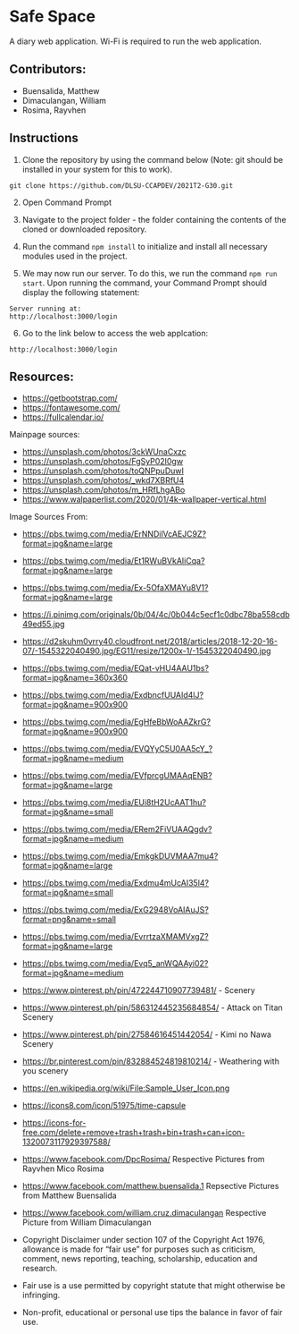 # Safe Space
A diary web application. Wi-Fi is required to run the web application. 

## Contributors:
- Buensalida, Matthew
- Dimaculangan, William
- Rosima, Rayvhen

## Instructions
1. Clone the repository by using the command below (Note: git should be installed in your system for this to work).

```
git clone https://github.com/DLSU-CCAPDEV/2021T2-G30.git 
```

2. Open Command Prompt

3. Navigate to the project folder - the folder containing the contents of the cloned or downloaded repository.

4. Run the command ```npm install``` to initialize and install all necessary modules used in the project.

5. We may now run our server. To do this, we run the command ```npm run start```. Upon running the command, your Command Prompt should display the following statement:

```
Server running at:
http://localhost:3000/login
```

6. Go to the link below to access the web applcation:
```
http://localhost:3000/login
``` 

## Resources:
* https://getbootstrap.com/
* https://fontawesome.com/
* https://fullcalendar.io/

Mainpage sources:
* https://unsplash.com/photos/3ckWUnaCxzc 
* https://unsplash.com/photos/FgSyP02I0gw
* https://unsplash.com/photos/toQNPpuDuwI
* https://unsplash.com/photos/_wkd7XBRfU4
* https://unsplash.com/photos/m_HRfLhgABo
* https://www.walpaperlist.com/2020/01/4k-wallpaper-vertical.html

Image Sources From:
* https://pbs.twimg.com/media/ErNNDilVcAEJC9Z?format=jpg&name=large
* https://pbs.twimg.com/media/Et1RWuBVkAIiCqa?format=jpg&name=large
* https://pbs.twimg.com/media/Ex-5OfaXMAYu8V1?format=jpg&name=large
* https://i.pinimg.com/originals/0b/04/4c/0b044c5ecf1c0dbc78ba558cdb49ed55.jpg
* https://d2skuhm0vrry40.cloudfront.net/2018/articles/2018-12-20-16-07/-1545322040490.jpg/EG11/resize/1200x-1/-1545322040490.jpg
* https://pbs.twimg.com/media/EQat-vHU4AAU1bs?format=jpg&name=360x360
* https://pbs.twimg.com/media/ExdbncfUUAId4lJ?format=jpg&name=900x900
* https://pbs.twimg.com/media/EgHfeBbWoAAZkrG?format=jpg&name=900x900
* https://pbs.twimg.com/media/EVQYyC5U0AA5cY_?format=jpg&name=medium
* https://pbs.twimg.com/media/EVfprcgUMAAqENB?format=jpg&name=large
* https://pbs.twimg.com/media/EUi8tH2UcAAT1hu?format=jpg&name=small
* https://pbs.twimg.com/media/ERem2FiVUAAQgdv?format=jpg&name=medium
* https://pbs.twimg.com/media/EmkgkDUVMAA7mu4?format=jpg&name=large
* https://pbs.twimg.com/media/Exdmu4mUcAI35l4?format=jpg&name=small
* https://pbs.twimg.com/media/ExG2948VoAIAuJS?format=png&name=small
* https://pbs.twimg.com/media/EvrrtzaXMAMVxgZ?format=jpg&name=large
* https://pbs.twimg.com/media/Evq5_anWQAAyi02?format=jpg&name=medium
* https://www.pinterest.ph/pin/472244710907739481/ - Scenery
* https://www.pinterest.ph/pin/586312445235684854/ - Attack on Titan Scenery
* https://www.pinterest.ph/pin/27584616451442054/ - Kimi no Nawa Scenery
* https://br.pinterest.com/pin/832884524819810214/ - Weathering with you scenery 
* https://en.wikipedia.org/wiki/File:Sample_User_Icon.png 
* https://icons8.com/icon/51975/time-capsule
* https://icons-for-free.com/delete+remove+trash+trash+bin+trash+can+icon-1320073117929397588/
* https://www.facebook.com/DpcRosima/ Respective Pictures from Rayvhen Mico Rosima
* https://www.facebook.com/matthew.buensalida.1 Repsective Pictures from Matthew Buensalida
* https://www.facebook.com/william.cruz.dimaculangan Respective Picture from William Dimaculangan

* Copyright Disclaimer under section 107 of the Copyright Act 1976, allowance is made for “fair use” for purposes such as criticism, comment, news reporting, teaching, scholarship, education and research.

* Fair use is a use permitted by copyright statute that might otherwise be infringing. 

* Non-profit, educational or personal use tips the balance in favor of fair use. 
